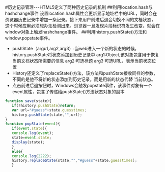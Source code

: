 #历史记录管理---HTML5定义了两种历史记录的机制
##利用location.hash与hashchange事件
设置location.hash属性会更新显示地址栏中的URL，同时会在浏览器历史记录中增加一条记录。接下来用户前进后退会切换不同的文档状态，
这个时候应用必须想办法检测出来。浏览器一旦发现片段标识符发生改变，就会在window对象上触发hashchange事件。
##利用history.pushState()方法和window.popstate事件。
* pushState（argu1,arg2,arg3）:当web进入一个新的状态的时候，history.pushState将状态添加到历史记录中
arg1:Object,该对象包含用于恢复当前文档状态所需要的信息
arg2:可选标题
arg3:可选URL，表示当前状态位置
* History还定义了replaceState()方法，该方法和pushState接收同样的参数，不同的是他不将新的状态添加到历史记录，而是用新的状态代替
当前状态。
* 点击前进后退按钮时，Windows会触发popstate事件，该事件对象有一个event属性，包含了传递给pushState()方法状态对象的副本
```javascript
function save(state){
   if(!history.pushState)return;
   var url="#guess"+state.guesstimes;
   history.pushState(state,"",url);
}
function popState(event){
   if(event.state){
   console.log(event);
   state=event.state;
   display(state);
   }
   else{
   console.log(2222);
   history.replaceState(state,"","#guess"+state.guesstimes);
   }
   ````
